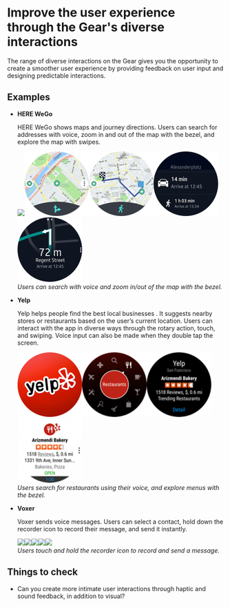 # Improve the user experience through the Gear's diverse interactions



The range of diverse interactions on the Gear gives you the opportunity to create a smoother user experience by providing feedback on user input and designing predictable interactions.

## Examples

-   **HERE WeGo**

    HERE WeGo shows maps and journey directions. Users can search for addresses with voice, zoom in and out of the map with the bezel, and explore the map with swipes.

     ![](meida/bestpractice_herewego_1-150x150.png)![](media/bestpractice_herewego_2-150x150.png)![](media/bestpractice_herewego_3-150x150.png)![](media/bestpractice_herewego_4-150x150.png)![](media/bestpractice_herewego_5-150x150.png)  
    *Users can search with voice and zoom in/out of the map with the bezel.*

-   **Yelp**

    Yelp helps people find the best local businesses . It suggests nearby stores or restaurants based on the user’s current location. Users can interact with the app in diverse ways through the rotary action, touch, and swiping. Voice input can also be made when they double tap the screen.

    ![](media/bestpractice_yelp_1-150x150.png)![](media/bestpractice_yelp_2-150x150.png)![](media/bestpractice_yelp_3-150x150.png)![](media/bestpractice_yelp_4-150x150.png)  
    *Users search for restaurants using their voice, and explore menus with the bezel.*

-   **Voxer**

    Voxer sends voice messages. Users can select a contact, hold down the recorder icon to record their message, and send it instantly.

    ![](media/bestpractice_voxer_1-150x150.jpeg)![](media/bestpractice_voxer_2-150x150.jpeg)![](media/bestpractice_voxer_3-150x150.jpeg)![](media/bestpractice_voxer_4-150x150.jpeg)![](media/bestpractice_voxer_5-150x150.jpeg)  
    *Users touch and hold the recorder icon to record and send a message.*

## Things to check

-   Can you create more intimate user interactions through haptic and sound feedback, in addition to visual?
